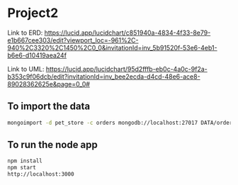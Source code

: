 # Project2

Link to ERD: https://lucid.app/lucidchart/c851940a-4834-4f33-8e79-e1b667cee303/edit?viewport_loc=-961%2C-940%2C3320%2C1450%2C0_0&invitationId=inv_5b91520f-53e6-4eb1-b6e6-d10419aea24f

Link to UML: https://lucid.app/lucidchart/95d2fffb-eb0c-4a0c-9f2a-b353c9f06dcb/edit?invitationId=inv_bee2ecda-d4cd-48e6-ace8-89028362625e&page=0_0#

## To import the data

```bash
mongoimport -d pet_store -c orders mongodb://localhost:27017 DATA/orders.json --jsonArray
```

## To run the node app

```bash
npm install
npm start
http://localhost:3000
```
